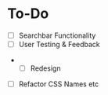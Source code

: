 # To-Do
- [ ] Searchbar Functionality
- [ ] User Testing & Feedback
- - [ ] Redesign
- [ ] Refactor CSS Names etc